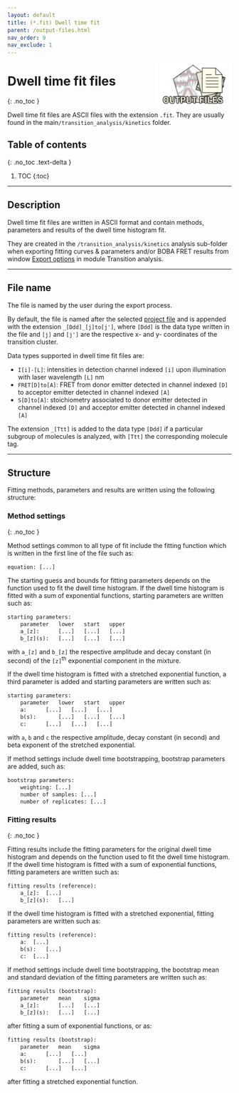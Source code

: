 ```yaml
---
layout: default
title: (*.fit) Dwell time fit
parent: /output-files.html
nav_order: 9
nav_exclude: 1
---
```


<img src="../assets/images/logos/logo-output-files_400px.png" width="170" style="float:right; margin-left: 15px;"/>

# Dwell time fit files
{: .no_toc }

Dwell time fit files are ASCII files with the extension `.fit`. They are usually found in the main`/transition_analysis/kinetics` folder.

## Table of contents
{: .no_toc .text-delta }

1. TOC
{:toc}


---

## Description

Dwell time fit files are written in ASCII format and contain methods, parameters and results of the dwell time histogram fit.

They are created in the `/transition_analysis/kinetics` analysis sub-folder when exporting fitting curves & parameters and/or BOBA FRET results from window 
[Export options](../transition-analysis/functionalities/set-export-options.html) in module Transition analysis.


---

## File name

The file is named by the user during the export process.

By default, the file is named after the selected <u>project file</u> and is appended with the extension `_[Ddd]_[j]to[j']`, where `[Ddd]` is the data type written in the file and `[j]` and `[j']` are the respective x- and y- coordinates of the transition cluster.

Data types supported in dwell time fit files are:
* `I[i]-[L]`: intensities in detection channel indexed `[i]` upon illumination with laser wavelength `[L]` nm
* `FRET[D]to[A]`: FRET from donor emitter detected in channel indexed `[D]` to acceptor emitter detected in channel indexed `[A]`
* `S[D]to[A]`: stoichiometry associated to donor emitter detected in channel indexed `[D]` and acceptor emitter detected in channel indexed `[A]`

The extension `_[Ttt]` is added to the data type `[Ddd]` if a particular subgroup of molecules is analyzed, with `[Ttt]` the corresponding molecule tag.

---

## Structure

Fitting methods, parameters and results are written using the following structure:

### Method settings
{: .no_toc }

Method settings common to all type of fit include the fitting function which is written in the first line of the file such as:

```
equation: [...]
```

The starting guess and bounds for fitting parameters depends on the function used to fit the dwell time histogram.
If the dwell time histogram is fitted with a sum of exponential functions, starting parameters are written such as:

```
starting parameters:
	parameter	lower	start	upper
	a_[z]:		[...]	[...]	[...]
	b_[z](s):	[...]	[...]	[...]
```

with `a_[z]` and `b_[z]` the respective amplitude and decay constant (in second) of the `[z]`<sup>th</sup> exponential component in the mixture.

If the dwell time histogram is fitted with a stretched exponential function, a third parameter is added and starting parameters are written such as:

```
starting parameters:
	parameter	lower	start	upper
	a:		[...]	[...]	[...]
	b(s):		[...]	[...]	[...]
	c:		[...]	[...]	[...]
```

with `a`, `b` and `c` the respective amplitude, decay constant (in second) and beta exponent of the stretched exponential.

If method settings include dwell time bootstrapping, bootstrap parameters are added, such as:

```
bootstrap parameters:
	weighting: [...]
	number of samples: [...]
	number of replicates: [...]
```

### Fitting results
{: .no_toc }

Fitting results include the fitting parameters for the original dwell time histogram and  depends on the function used to fit the dwell time histogram.
If the dwell time histogram is fitted with a sum of exponential functions, fitting parameters are written such as:

```
fitting results (reference):
	a_[z]:	[...]
	b_[z](s):	[...]
```

If the dwell time histogram is fitted with a stretched exponential, fitting parameters are written such as:

```
fitting results (reference):
	a:	[...]
	b(s):	[...]
	c:	[...]
```

If method settings include dwell time bootstrapping, the bootstrap mean and standard deviation of the fitting parameters are written such as:

```
fitting results (bootstrap):
	parameter	mean	sigma
	a_[z]:		[...]	[...]
	b_[z](s):	[...]	[...]

```

after fitting a sum of exponential functions, or as:

```
fitting results (bootstrap):
	parameter	mean	sigma
	a:		[...]	[...]
	b(s):		[...]	[...]
	c:		[...]	[...]
```

after fitting a stretched exponential function.

